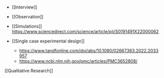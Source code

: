 - [[Interview]]
- [[Observation]]

- [[Simulations]] https://www.sciencedirect.com/science/article/pii/S0191491X22000062

- [[Single case experimental design]]
	-  https://www.tandfonline.com/doi/abs/10.1080/02667363.2022.2033957
	-  https://www.ncbi.nlm.nih.gov/pmc/articles/PMC3652808/

[[Qualitative Research]]
